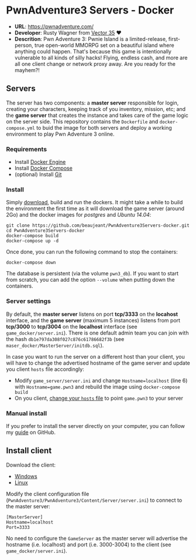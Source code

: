 # PwnAdventure3 Servers - Docker

* **URL**: https://pwnadventure.com/
* **Developer**: Rusty Wagner from [Vector 35](https://vector35.com/) ❤️
* **Descrition**: Pwn Adventure 3: Pwnie Island is a limited-release, first-person, true open-world MMORPG set on a beautiful island where anything could happen. That's because this game is intentionally vulnerable to all kinds of silly hacks! Flying, endless cash, and more are all one client change or network proxy away. Are you ready for the mayhem?! 


## Servers

The server has two components: a **master server** responsible for login, creating your characters, keeping track of you inventory, mission, etc; and the **game server** that creates the instance and takes care of the game logic on the server side. This repository contains the `Dockerfile` and `docker-compose.yml` to buid the image for both servers and deploy a working environment to play Pwn Adventure 3 online.

### Requirements

* Install [Docker Engine](https://docs.docker.com/engine/install/)
* Install [Docker Compose](https://docs.docker.com/compose/install/)
* (optional) Install [Git](https://github.com/git-guides/install-git)

### Install

Simply [download](https://github.com/beaujeant/PwnAdventure3Servers-docker/archive/refs/heads/main.zip), build and run the dockers. It might take a while to build the environment the first time as it will download the game server (around 2Go) and the docker images for _postgres_ and _Ubuntu 14.04_:

```
git clone https://github.com/beaujeant/PwnAdventure3Servers-docker.git
cd PwnAdventure3Servers-docker
docker-compose build
docker-compose up -d
```

Once done, you can run the following command to stop the containers:

```
docker-compose down
```

The database is persistent (via the volume `pwn3_db`). If you want to start from scratch, you can add the option `--volume` when putting down the containers.

### Server settings

By default, the **master server** listens on port **tcp/3333** on the **locahost** interface, and the **game server** (maximum 5 instances) listens from port **tcp/3000** to **tcp/3004** on the **localhost** interface (see `game_docker/server.ini`). There is one default admin team you can join with the hash `db1e797da308f027c876c61786682f3b` (see `maser_docker/MasterServer/initdb.sql`).

In case you want to run the server on a different host than your client, you will have to change the advertised hostname of the game server and update you client `hosts` file accordingly:

* Modify `game_server/server.ini` and change `Hostname=localhost` (line 6) with `Hostname=game.pwn3` and rebuild the image using `docker-compose build`
* On you client, [change your `hosts` file](https://www.hostinger.com/tutorials/how-to-edit-hosts-file) to point `game.pwn3` to your server

### Manual install

If you prefer to install the server directly on your computer, you can follow my [guide](https://github.com/beaujeant/PwnAdventure3/blob/master/INSTALL-server.md) on GitHub.

## Install client

Download the client:

* [Windows](https://pwnadventure.com/PwnAdventure3_Windows.zip)
* [Linux](https://pwnadventure.com/PwnAdventure3_Linux.zip)

Modify the client configuration file (`PwnAdventure3/PwnAdventure3/Content/Server/server.ini`) to connect to the master server:

```
[MasterServer]
Hostname=localhost
Port=3333
```

No need to configure the `GameServer` as the master server will advertise the hostname (i.e. localhost) and port (i.e. 3000-3004) to the client (see `game_docker/server.ini`).

